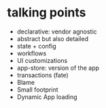 # talking points

- declarative: vendor agnostic
- abstract but also detailed
- state + config
- workflows
- UI customizations
- app-store: version of the app
- transactions (fate)
- Blame
- Small footprint
- Dynamic App loading